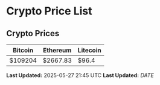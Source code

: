 # Crypto Price List

## Crypto Prices
| Bitcoin | Ethereum | Litecoin |
| ------- | -------- | -------- |
| $109204 | $2667.83 | $96.4 |
**Last Updated:** 2025-05-27 21:45 UTC
**Last Updated:** $DATE$
